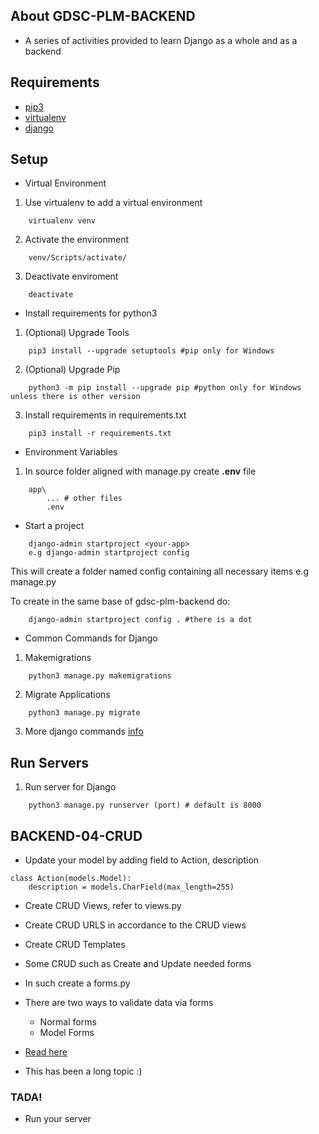 ## About GDSC-PLM-BACKEND
- A series of activities provided to learn Django as a whole and as a backend

## Requirements
* [pip3](https://www.python.org/)
* [virtualenv](https://pypi.org/project/virtualenv/)
* [django](https://pypi.org/project/Django/)


## Setup
* Virtual Environment

1. Use virtualenv to add a virtual environment
```
    virtualenv venv
```
2. Activate the environment
```
    venv/Scripts/activate/
```
3. Deactivate enviroment
```
    deactivate
```

* Install requirements for python3
1. (Optional) Upgrade Tools
```
    pip3 install --upgrade setuptools #pip only for Windows
```
2. (Optional) Upgrade Pip
```
    python3 -m pip install --upgrade pip #python only for Windows unless there is other version
```
3. Install requirements in requirements.txt
```
    pip3 install -r requirements.txt
```

* Environment Variables
1. In source folder aligned with manage.py create **.env** file
```
    app\
        ... # other files
        .env
```

* Start a project
```
    django-admin startproject <your-app>
    e.g django-admin startproject config
```
This will create a folder named config containing all necessary items e.g manage.py

To create in the same base of gdsc-plm-backend do:
```
    django-admin startproject config . #there is a dot
```

* Common Commands for Django

1. Makemigrations
```
    python3 manage.py makemigrations
```
2. Migrate Applications
```
    python3 manage.py migrate
```
3. More django commands [info](https://www.djangoproject.com/)


## Run Servers

1. Run server for Django
```
    python3 manage.py runserver (port) # default is 8000
```

## BACKEND-04-CRUD

- Update your model by adding field to Action, description
```
class Action(models.Model):
    description = models.CharField(max_length=255)
```

- Create CRUD Views, refer to views.py
- Create CRUD URLS in accordance to the CRUD views
- Create CRUD Templates
- Some CRUD such as Create and Update needed forms

- In such create a forms.py
- There are two ways to validate data via forms
    - Normal forms
    - Model Forms
- [Read here](https://docs.djangoproject.com/en/3.2/topics/forms/)

- This has been a long topic :)

### TADA!

- Run your server